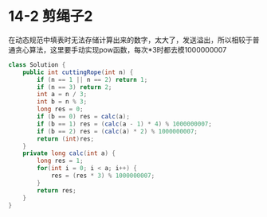 # 14-2 剪绳子2

在动态规范中填表时无法存储计算出来的数字，太大了，发送溢出，所以相较于普通贪心算法，这里要手动实现pow函数，每次*3时都去模1000000007

```java
class Solution {
    public int cuttingRope(int n) {
        if (n == 1 || n == 2) return 1;
        if (n == 3) return 2;
        int a = n / 3;
        int b = n % 3;
        long res = 0;
        if (b == 0) res = calc(a);
        if (b == 1) res = (calc(a - 1) * 4) % 1000000007;
        if (b == 2) res = (calc(a) * 2) % 1000000007;
        return (int)res;
    }
    private long calc(int a) {
        long res = 1;
        for(int i = 0; i < a; i++) {
            res = (res * 3) % 1000000007;
        }
        return res;
    }
}
```
